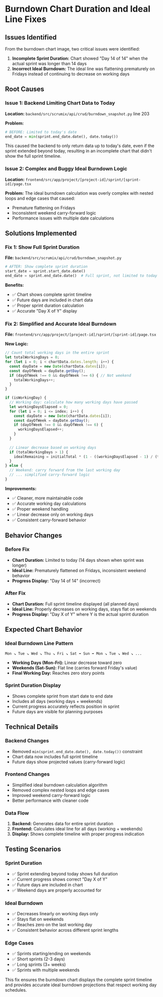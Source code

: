 # Burndown Chart Duration and Ideal Line Fixes

## Issues Identified

From the burndown chart image, two critical issues were identified:

1. **Incomplete Sprint Duration:** Chart showed "Day 14 of 14" when the actual sprint was longer than 14 days
2. **Incorrect Ideal Burndown:** The ideal line was flattening prematurely on Fridays instead of continuing to decrease on working days

## Root Causes

### Issue 1: Backend Limiting Chart Data to Today
**Location:** `backend/src/scrumix/api/crud/burndown_snapshot.py` line 203

**Problem:**
```python
# BEFORE: Limited to today's date
end_date = min(sprint.end_date.date(), date.today())
```

This caused the backend to only return data up to today's date, even if the sprint extended beyond today, resulting in an incomplete chart that didn't show the full sprint timeline.

### Issue 2: Complex and Buggy Ideal Burndown Logic
**Location:** `frontend/src/app/project/[project-id]/sprint/[sprint-id]/page.tsx`

**Problem:** The ideal burndown calculation was overly complex with nested loops and edge cases that caused:
- Premature flattening on Fridays
- Inconsistent weekend carry-forward logic
- Performance issues with multiple date calculations

## Solutions Implemented

### Fix 1: Show Full Sprint Duration

**File:** `backend/src/scrumix/api/crud/burndown_snapshot.py`

```python
# AFTER: Show complete sprint duration
start_date = sprint.start_date.date()
end_date = sprint.end_date.date()  # Full sprint, not limited to today
```

**Benefits:**
- ✅ Chart shows complete sprint timeline
- ✅ Future days are included in chart data
- ✅ Proper sprint duration calculation
- ✅ Accurate "Day X of Y" display

### Fix 2: Simplified and Accurate Ideal Burndown

**File:** `frontend/src/app/project/[project-id]/sprint/[sprint-id]/page.tsx`

**New Logic:**
```typescript
// Count total working days in the entire sprint
let totalWorkingDays = 0;
for (let i = 0; i < chartData.dates.length; i++) {
  const dayDate = new Date(chartData.dates[i]);
  const dayOfWeek = dayDate.getDay();
  if (dayOfWeek !== 0 && dayOfWeek !== 6) { // Not weekend
    totalWorkingDays++;
  }
}

if (isWorkingDay) {
  // Working day: calculate how many working days have passed
  let workingDaysElapsed = 0;
  for (let i = 0; i <= index; i++) {
    const dayDate = new Date(chartData.dates[i]);
    const dayOfWeek = dayDate.getDay();
    if (dayOfWeek !== 0 && dayOfWeek !== 6) {
      workingDaysElapsed++;
    }
  }
  
  // Linear decrease based on working days
  if (totalWorkingDays > 1) {
    idealRemaining = initialTotal * (1 - ((workingDaysElapsed - 1) / (totalWorkingDays - 1)));
  }
} else {
  // Weekend: carry forward from the last working day
  // ... simplified carry-forward logic
}
```

**Improvements:**
- ✅ Cleaner, more maintainable code
- ✅ Accurate working day calculations
- ✅ Proper weekend handling
- ✅ Linear decrease only on working days
- ✅ Consistent carry-forward behavior

## Behavior Changes

### Before Fix
- **Chart Duration:** Limited to today (14 days shown when sprint was longer)
- **Ideal Line:** Prematurely flattened on Fridays, inconsistent weekend behavior
- **Progress Display:** "Day 14 of 14" (incorrect)

### After Fix
- **Chart Duration:** Full sprint timeline displayed (all planned days)
- **Ideal Line:** Properly decreases on working days, stays flat on weekends
- **Progress Display:** "Day X of Y" where Y is the actual sprint duration

## Expected Chart Behavior

### Ideal Burndown Line Pattern
```
Mon ↘️ Tue ↘️ Wed ↘️ Thu ↘️ Fri ↘️ Sat ➡️ Sun ➡️ Mon ↘️ Tue ↘️ Wed ↘️ ...
```

- **Working Days (Mon-Fri):** Linear decrease toward zero
- **Weekends (Sat-Sun):** Flat line (carries forward Friday's value)
- **Final Working Day:** Reaches zero story points

### Sprint Duration Display
- Shows complete sprint from start date to end date
- Includes all days (working days + weekends)
- Current progress accurately reflects position in sprint
- Future days are visible for planning purposes

## Technical Details

### Backend Changes
- Removed `min(sprint.end_date.date(), date.today())` constraint
- Chart data now includes full sprint timeline
- Future days show projected values (carry-forward logic)

### Frontend Changes
- Simplified ideal burndown calculation algorithm
- Removed complex nested loops and edge cases
- Improved weekend carry-forward logic
- Better performance with cleaner code

### Data Flow
1. **Backend:** Generates data for entire sprint duration
2. **Frontend:** Calculates ideal line for all days (working + weekends)
3. **Display:** Shows complete timeline with proper progress indication

## Testing Scenarios

### Sprint Duration
- ✅ Sprint extending beyond today shows full duration
- ✅ Current progress shows correct "Day X of Y"
- ✅ Future days are included in chart
- ✅ Weekend days are properly accounted for

### Ideal Burndown
- ✅ Decreases linearly on working days only
- ✅ Stays flat on weekends
- ✅ Reaches zero on the last working day
- ✅ Consistent behavior across different sprint lengths

### Edge Cases
- ✅ Sprints starting/ending on weekends
- ✅ Short sprints (2-3 days)
- ✅ Long sprints (3+ weeks)
- ✅ Sprints with multiple weekends

This fix ensures the burndown chart displays the complete sprint timeline and provides accurate ideal burndown projections that respect working day schedules.

